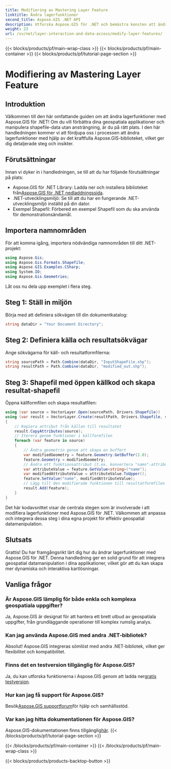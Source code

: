 ```yaml
---
title: Modifiering av Mastering Layer Feature
linktitle: Ändra lagerfunktioner
second_title: Aspose.GIS .NET API
description: Utforska Aspose.GIS för .NET och bemästra konsten att ändra lagerfunktioner i shapefiler utan ansträngning. Förbättra dina geospatiala applikationer med precision och enkelhet.
weight: 23
url: /sv/net/layer-interaction-and-data-access/modify-layer-features/
---
```


{{< blocks/products/pf/main-wrap-class >}}
{{< blocks/products/pf/main-container >}}
{{< blocks/products/pf/tutorial-page-section >}}

# Modifiering av Mastering Layer Feature

## Introduktion
Välkommen till den här omfattande guiden om att ändra lagerfunktioner med Aspose.GIS för .NET! Om du vill förbättra dina geospatiala applikationer och manipulera shapefile-data utan ansträngning, är du på rätt plats. I den här handledningen kommer vi att fördjupa oss i processen att ändra lagerfunktioner med hjälp av det kraftfulla Aspose.GIS-biblioteket, vilket ger dig detaljerade steg och insikter.
## Förutsättningar
Innan vi dyker in i handledningen, se till att du har följande förutsättningar på plats:
-  Aspose.GIS för .NET Library: Ladda ner och installera biblioteket från[Aspose.GIS för .NET nedladdningssida](https://releases.aspose.com/gis/net/).
- .NET-utvecklingsmiljö: Se till att du har en fungerande .NET-utvecklingsmiljö inställd på din dator.
- Exempel Shapefil: Förbered en exempel Shapefil som du ska använda för demonstrationsändamål.
## Importera namnområden
För att komma igång, importera nödvändiga namnområden till ditt .NET-projekt:
```csharp
using Aspose.Gis;
using Aspose.Gis.Formats.Shapefile;
using Aspose.GIS.Examples.CSharp;
using System.IO;
using Aspose.Gis.Geometries;
```
Låt oss nu dela upp exemplet i flera steg.
## Steg 1: Ställ in miljön
Börja med att definiera sökvägen till din dokumentkatalog:
```csharp
string dataDir = "Your Document Directory";
```
## Steg 2: Definiera källa och resultatsökvägar
Ange sökvägarna för käll- och resultatformfilerna:
```csharp
string sourcePath = Path.Combine(dataDir, "InputShapeFile.shp");
string resultPath = Path.Combine(dataDir, "modified_out.shp");
```
## Steg 3: Shapefil med öppen källkod och skapa resultat-shapefil
Öppna källformfilen och skapa resultatfilen:
```csharp
using (var source = VectorLayer.Open(sourcePath, Drivers.Shapefile))
using (var result = VectorLayer.Create(resultPath, Drivers.Shapefile, source.SpatialReferenceSystem))
{
    // Kopiera attribut från källan till resultatet
    result.CopyAttributes(source);
    // Iterera genom funktioner i källformfilen
    foreach (var feature in source)
    {
        // Ändra geometrin genom att skapa en buffert
        var modifiedGeometry = feature.Geometry.GetBuffer(2.0);
        feature.Geometry = modifiedGeometry;
        // Ändra ett funktionsattribut (t.ex. konvertera "namn"-attribut till versaler)
        var attributeValue = feature.GetValue<string>("name");
        var modifiedAttributeValue = attributeValue.ToUpper();
        feature.SetValue("name", modifiedAttributeValue);
        // Lägg till den modifierade funktionen till resultatformfilen
        result.Add(feature);
    }
}
```
Det här kodavsnittet visar de centrala stegen som är involverade i att modifiera lagerfunktioner med Aspose.GIS för .NET. Välkommen att anpassa och integrera dessa steg i dina egna projekt för effektiv geospatial datamanipulation.
## Slutsats
Grattis! Du har framgångsrikt lärt dig hur du ändrar lagerfunktioner med Aspose.GIS för .NET. Denna handledning ger en solid grund för att integrera geospatial datamanipulation i dina applikationer, vilket gör att du kan skapa mer dynamiska och interaktiva kartlösningar.
## Vanliga frågor
### Är Aspose.GIS lämplig för både enkla och komplexa geospatiala uppgifter?
Ja, Aspose.GIS är designat för att hantera ett brett utbud av geospatiala uppgifter, från grundläggande operationer till komplex rumslig analys.
### Kan jag använda Aspose.GIS med andra .NET-bibliotek?
Absolut! Aspose.GIS integreras sömlöst med andra .NET-bibliotek, vilket ger flexibilitet och kompatibilitet.
### Finns det en testversion tillgänglig för Aspose.GIS?
 Ja, du kan utforska funktionerna i Aspose.GIS genom att ladda ner[gratis testversion](https://releases.aspose.com/).
### Hur kan jag få support för Aspose.GIS?
 Besök[Aspose.GIS supportforum](https://forum.aspose.com/c/gis/33)för hjälp och samhällsstöd.
### Var kan jag hitta dokumentationen för Aspose.GIS?
 Aspose.GIS-dokumentationen finns tillgänglig[här](https://reference.aspose.com/gis/net/).
{{< /blocks/products/pf/tutorial-page-section >}}

{{< /blocks/products/pf/main-container >}}
{{< /blocks/products/pf/main-wrap-class >}}

{{< blocks/products/products-backtop-button >}}
